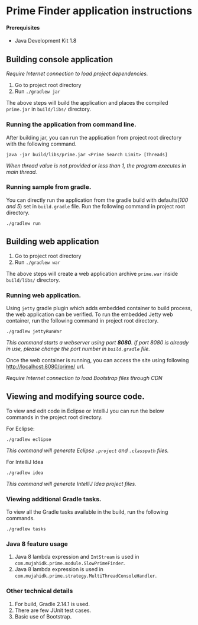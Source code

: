 Prime Finder application instructions
=====================================

#### Prerequisites
- Java Development Kit 1.8

Building console application
----------------------------
_Require Internet connection to load project dependencies._

1. Go to project root directory
2. Run `./gradlew jar`

The above steps will build the application and places the compiled `prime.jar` in `build/libs/` directory.

### Running the application from command line.
After building jar, you can run the application from project root directory with the following command.
```
java -jar build/libs/prime.jar <Prime Search Limit> [Threads]
```
_When thread value is not provided or less than 1, the program executes in main thread._

### Running sample from gradle.
You can directly run the application from the gradle build with defaults(_100 and 5_) set in `build.gradle` file. Run the following command in project root directory.
```
./gradlew run
```

Building web application
------------------------
1. Go to project root directory
2. Run `./gradlew war`

The above steps will create a web application archive `prime.war` inside `build/libs/` directory.

### Running web application.
Using `jetty` gradle plugin which adds embedded container to build process, the web application can be verified. To run the embedded Jetty web container, run the following command in project root directory.
```
./gradlew jettyRunWar
```
_This command starts a webserver using port **8080**. If port 8080 is already in use, please change the port number in `build.gradle` file._

Once the web container is running, you can access the site using following [http://localhost:8080/prime/](http://localhost:8080/prime/) url.

_Require Internet connection to load Bootstrap files through CDN_

Viewing and modifying source code.
----------------------------------
To view and edit code in Eclipse or IntelliJ you can run the below commands in the project root directory.

For Eclipse:
```
./gradlew eclipse
```
_This command will generate Eclipse `.project` and `.classpath` files._

For IntelliJ Idea
```
./gradlew idea
```
_This command will generate IntelliJ Idea project files._

### Viewing additional Gradle tasks.
To view all the Gradle tasks available in the build, run the following commands.
```
./gradlew tasks
```

### Java 8 feature usage
1. Java 8 lambda expression and `IntStream` is used in `com.mujahidk.prime.module.SlowPrimeFinder`.
2. Java 8 lambda expression is used in `com.mujahidk.prime.strategy.MultiThreadConsoleHandler`.

### Other technical details
1. For build, Gradle 2.14.1 is used.
2. There are few JUnit test cases.
3. Basic use of Bootstrap.
